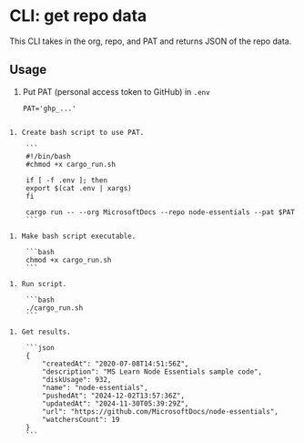 # CLI: get repo data

This CLI takes in the org, repo, and PAT and returns JSON of the repo data. 

## Usage

1. Put PAT (personal access token to GitHub) in `.env`

    ```
    PAT='ghp_...'
```

1. Create bash script to use PAT.

    ```
    #!/bin/bash
    #chmod +x cargo_run.sh

    if [ -f .env ]; then
    export $(cat .env | xargs)
    fi

    cargo run -- --org MicrosoftDocs --repo node-essentials --pat $PAT
    ```

1. Make bash script executable.

    ```bash
    chmod +x cargo_run.sh
    ```

1. Run script. 

    ```bash
    ./cargo_run.sh
    ```

1. Get results.

    ```json
    {
        "createdAt": "2020-07-08T14:51:56Z",
        "description": "MS Learn Node Essentials sample code",
        "diskUsage": 932,
        "name": "node-essentials",
        "pushedAt": "2024-12-02T13:57:36Z",
        "updatedAt": "2024-11-30T05:39:29Z",
        "url": "https://github.com/MicrosoftDocs/node-essentials",
        "watchersCount": 19
    }
    ```